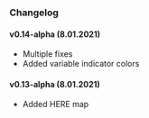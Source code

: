 ### Changelog

#### v0.14-alpha (8.01.2021)
- Multiple fixes
- Added variable indicator colors

#### v0.13-alpha (8.01.2021)
- Added HERE map
